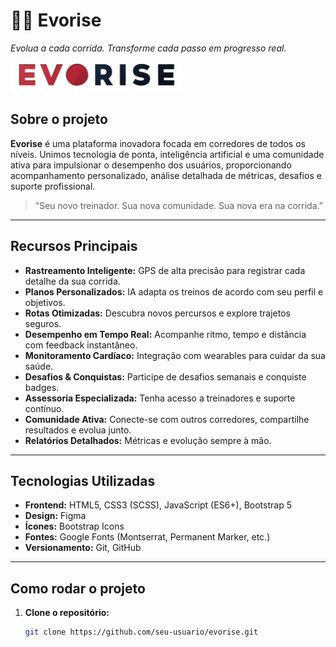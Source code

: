 # 🏃‍♂️ Evorise

_Evolua a cada corrida. Transforme cada passo em progresso real._

![Evorise Banner](public/assets/img/evorise.PNG) <!-- Adapte o caminho do banner ou remova esta linha se não houver banner -->

## Sobre o projeto

**Evorise** é uma plataforma inovadora focada em corredores de todos os níveis. Unimos tecnologia de ponta, inteligência artificial e uma comunidade ativa para impulsionar o desempenho dos usuários, proporcionando acompanhamento personalizado, análise detalhada de métricas, desafios e suporte profissional.

> “Seu novo treinador. Sua nova comunidade. Sua nova era na corrida.”

---

## Recursos Principais

- **Rastreamento Inteligente:** GPS de alta precisão para registrar cada detalhe da sua corrida.
- **Planos Personalizados:** IA adapta os treinos de acordo com seu perfil e objetivos.
- **Rotas Otimizadas:** Descubra novos percursos e explore trajetos seguros.
- **Desempenho em Tempo Real:** Acompanhe ritmo, tempo e distância com feedback instantâneo.
- **Monitoramento Cardíaco:** Integração com wearables para cuidar da sua saúde.
- **Desafios & Conquistas:** Participe de desafios semanais e conquiste badges.
- **Assessoria Especializada:** Tenha acesso a treinadores e suporte contínuo.
- **Comunidade Ativa:** Conecte-se com outros corredores, compartilhe resultados e evolua junto.
- **Relatórios Detalhados:** Métricas e evolução sempre à mão.

---

## Tecnologias Utilizadas

- **Frontend:** HTML5, CSS3 (SCSS), JavaScript (ES6+), Bootstrap 5
- **Design:** Figma
- **Ícones:** Bootstrap Icons
- **Fontes:** Google Fonts (Montserrat, Permanent Marker, etc.)
- **Versionamento:** Git, GitHub

---

## Como rodar o projeto

1. **Clone o repositório:**
   ```bash
   git clone https://github.com/seu-usuario/evorise.git
